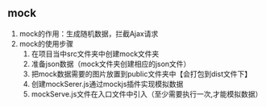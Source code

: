 ## mock

1. mock的作用：生成随机数据，拦截Ajax请求
2. mock的使用步骤
   1. 在项目当中src文件夹中创建mock文件夹
   2. 准备json数据（mock文件夹创建相应的json文件）
   3. 把mock数据需要的图片放置到public文件夹中【会打包到dist文件下】
   4. 创建mockSerer.js通过mockjs插件实现模拟数据
   5. mockServe.js文件在入口文件中引入（至少需要执行一次,才能模拟数据）

